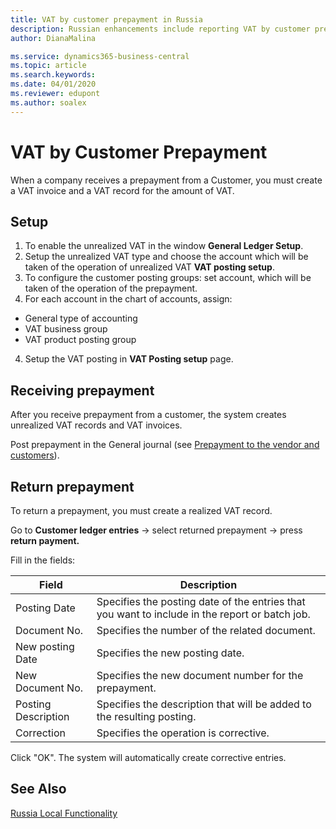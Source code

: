```yaml
---
title: VAT by customer prepayment in Russia
description: Russian enhancements include reporting VAT by customer prepayment.
author: DianaMalina

ms.service: dynamics365-business-central
ms.topic: article
ms.search.keywords:
ms.date: 04/01/2020
ms.reviewer: edupont
ms.author: soalex
---
```


# VAT by Customer Prepayment

When a company receives a prepayment from a Customer, you must create a VAT invoice and a VAT record for the amount of VAT. 

## Setup

1. To enable the unrealized VAT in the window **General Ledger Setup**.
2. Setup the unrealized VAT type and choose the account which will be taken of the operation of unrealized VAT **VAT posting setup**.
3. To configure the customer posting groups: set account, which will be taken of the operation of the prepayment. 
4. For each account in the chart of accounts, assign: 

- General type of accounting 
- VAT business group  
- VAT product posting group  

4. Setup the VAT posting in **VAT Posting setup** page.

## Receiving prepayment

After you receive prepayment from a customer, the system creates unrealized VAT records and VAT invoices. 

Post prepayment in the General journal (see [Prepayment to the vendor and customers](Prepayments-Vendor-and-Customers.md)).

## Return prepayment

To return a prepayment, you must create a realized VAT record. 

Go to **Customer ledger entries** -> select returned prepayment -> press **return payment.** 

Fill in the fields:

| Field               | Description                                                  |
| ------------------- | ------------------------------------------------------------ |
| Posting Date        | Specifies the posting date of the entries that you want to include in the report or batch job. |
| Document No.        | Specifies the number of the related document.                |
| New posting Date    | Specifies the new posting date.                              |
| New Document No.    | Specifies the new document number for the prepayment.        |
| Posting Description | Specifies the description that will be added to the resulting posting. |
| Correction          | Specifies the operation is corrective.                       |

Click "OK". The system will automatically create corrective entries.

## See Also

[Russia Local Functionality](russia-local-functionality.md)  
